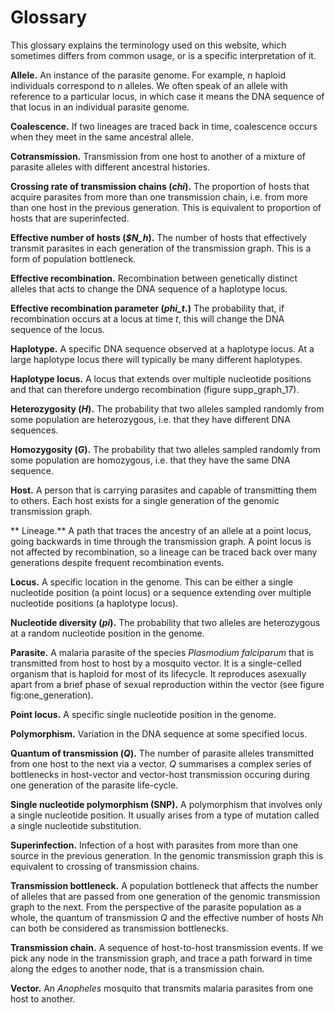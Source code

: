 # Glossary

This glossary explains the terminology used on this website, which sometimes differs from common usage, or is a specific interpretation of it. 

**Allele.**  An instance of the parasite genome.  For example, $n$ haploid individuals correspond to *n* alleles.  We often speak of an allele with reference to a particular locus, in which case it means the DNA sequence of that locus in an individual parasite genome.  

**Coalescence.**  If two lineages are traced back in time, coalescence occurs when they meet in the same ancestral allele.

**Cotransmission.**  Transmission from one host to another of a mixture of parasite alleles with different ancestral histories.

**Crossing rate of transmission chains (*chi*).** The proportion of hosts that acquire parasites from more than one transmission chain, i.e. from more than one host in the previous generation.  This is equivalent to proportion of hosts that are superinfected.

**Effective number of hosts (*$N_h*).**  The number of hosts that effectively transmit parasites in each generation of the transmission graph.  This is a form of population bottleneck. 

**Effective recombination.**  Recombination between genetically distinct alleles that acts to change the DNA sequence of a haplotype locus.

**Effective recombination parameter (*phi_t*.)**  The probability that, if recombination occurs at a locus at time *t*, this will change the DNA sequence of the locus.

**Haplotype.**  A specific DNA sequence observed at a haplotype locus.  At a large haplotype locus there will typically be many different haplotypes.

**Haplotype locus.** A locus that extends over multiple nucleotide positions and that can therefore undergo recombination (figure supp_graph_17).

**Heterozygosity (*H*).** The probability that two alleles sampled randomly from some population are heterozygous, i.e. that they have different DNA sequences. 

**Homozygosity (*G*).** The probability that two alleles sampled randomly from some population are homozygous, i.e. that they have the same DNA sequence.

**Host.**  A person that is carrying parasites and capable of transmitting them to others.  Each host exists for a single generation of the genomic transmission graph.  

** Lineage.** A path that traces the ancestry of an allele at a point locus, going backwards in time through the transmission graph.  A point locus is not affected by recombination, so a lineage can be traced back over many generations despite frequent recombination events.

**Locus.**  A specific location in the genome.  This can be either a single nucleotide position (a point locus) or a sequence extending over multiple nucleotide positions (a haplotype locus).

**Nucleotide diversity (*pi*).** The probability that two alleles are heterozygous at a random nucleotide position in the genome.

**Parasite.**  A malaria parasite of the species *Plasmodium falciparum* that is transmitted from host to host by a mosquito vector.  It is a single-celled organism that is haploid for most of its lifecycle.  It reproduces asexually apart from a brief phase of sexual reproduction within the vector (see figure fig:one_generation).

**Point locus.** A specific single nucleotide position in the genome. 

**Polymorphism.** Variation in the DNA sequence at some specified locus.

**Quantum of transmission (*Q*).** The number of parasite alleles transmitted from one host to the next via a vector.  $Q$ summarises a complex series of bottlenecks in host-vector and vector-host transmission occuring during one generation of the parasite life-cycle.

**Single nucleotide polymorphism (SNP).**  A polymorphism that involves only a single nucleotide position.  It usually arises from a type of mutation called a single nucleotide substitution.

**Superinfection.** Infection of a host with parasites from more than one source in the previous generation.  In the genomic transmission graph this is equivalent to crossing of transmission chains.

**Transmission bottleneck.**  A population bottleneck that affects the number of alleles that are passed from one generation of the genomic transmission graph to the next.  From the perspective of the parasite population as a whole, the quantum of transmission *Q* and the effective number of hosts *Nh* can both be considered as transmission bottlenecks.

**Transmission chain.** A sequence of host-to-host transmission events.   If we pick any node in the transmission graph, and trace a path forward in time along the edges to another node, that is a transmission chain.

**Vector.**  An *Anopheles* mosquito that transmits malaria parasites from one host to another.